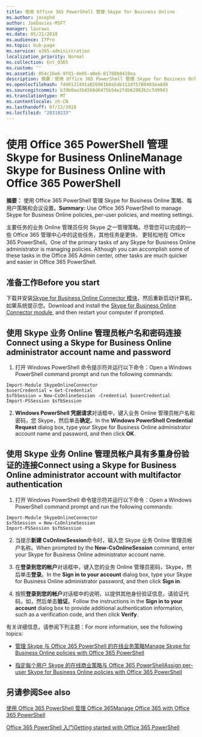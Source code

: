 ```yaml
---
title: 使用 Office 365 PowerShell 管理 Skype for Business Online
ms.author: josephd
author: JoeDavies-MSFT
manager: laurawi
ms.date: 05/22/2018
ms.audience: ITPro
ms.topic: hub-page
ms.service: o365-administration
localization_priority: Normal
ms.collection: Ent_O365
ms.custom: ''
ms.assetid: 054c16e6-9fd1-4e85-a0e6-81788b8410ea
description: 摘要：使用 Office 365 PowerShell 管理 Skype for Business Online 策略、每用户策略和会议设置。
ms.openlocfilehash: f490131491a026961b0a5db312df5780483eadd9
ms.sourcegitcommit: b39b8ae3b4268d6475b54e2fdb62982b2c7d9943
ms.translationtype: MT
ms.contentlocale: zh-CN
ms.lasthandoff: 07/12/2018
ms.locfileid: "20319233"
---
```

# <a name="manage-skype-for-business-online-with-office-365-powershell"></a><span data-ttu-id="ab6b8-103">使用 Office 365 PowerShell 管理 Skype for Business Online</span><span class="sxs-lookup"><span data-stu-id="ab6b8-103">Manage Skype for Business Online with Office 365 PowerShell</span></span>

 <span data-ttu-id="ab6b8-104">**摘要：** 使用 Office 365 PowerShell 管理 Skype for Business Online 策略、每用户策略和会议设置。</span><span class="sxs-lookup"><span data-stu-id="ab6b8-104">**Summary:** Use Office 365 PowerShell to manage Skype for Business Online policies, per-user policies, and meeting settings.</span></span>
  
<span data-ttu-id="ab6b8-p101">主要任务的业务 Online 管理员任何 Skype 之一管理策略。尽管您可以完成的一些 Office 365 管理中心中的这些任务，其他任务是更快、 更轻松地在 Office 365 PowerShell。</span><span class="sxs-lookup"><span data-stu-id="ab6b8-p101">One of the primary tasks of any Skype for Business Online administrator is managing policies. Although you can accomplish some of these tasks in the Office 365 Admin center, other tasks are much quicker and easier in Office 365 PowerShell.</span></span> 

## <a name="before-you-start"></a><span data-ttu-id="ab6b8-107">准备工作</span><span class="sxs-lookup"><span data-stu-id="ab6b8-107">Before you start</span></span>

<span data-ttu-id="ab6b8-108">下载并安装[Skype for Business Online Connector 模块](https://www.microsoft.com/en-us/download/details.aspx?id=39366)，然后重新启动计算机，如果系统提示您。</span><span class="sxs-lookup"><span data-stu-id="ab6b8-108">Download and install the [Skype for Business Online Connector module](https://www.microsoft.com/en-us/download/details.aspx?id=39366), and then restart your computer if prompted.</span></span>


## <a name="connect-using-a-skype-for-business-online-administrator-account-name-and-password"></a><span data-ttu-id="ab6b8-109">使用 Skype 业务 Online 管理员帐户名和密码连接</span><span class="sxs-lookup"><span data-stu-id="ab6b8-109">Connect using a Skype for Business Online administrator account name and password</span></span>

1. <span data-ttu-id="ab6b8-110">打开 Windows PowerShell 命令提示符并运行以下命令：</span><span class="sxs-lookup"><span data-stu-id="ab6b8-110">Open a Windows PowerShell command prompt and run the following commands:</span></span> 
    
  ```
  Import-Module SkypeOnlineConnector
  $userCredential = Get-Credential
  $sfbSession = New-CsOnlineSession -Credential $userCredential
  Import-PSSession $sfbSession
  ```

2. <span data-ttu-id="ab6b8-111">**Windows PowerShell 凭据请求**对话框中，键入业务 Online 管理员帐户名和密码，您 Skype，然后单击**确定**。</span><span class="sxs-lookup"><span data-stu-id="ab6b8-111">In the **Windows PowerShell Credential Request** dialog box, type your Skype for Business Online administrator account name and password, and then click **OK**.</span></span>


## <a name="connect-using-a-skype-for-business-online-administrator-account-with-multifactor-authentication"></a><span data-ttu-id="ab6b8-112">使用 Skype 业务 Online 管理员帐户具有多重身份验证的连接</span><span class="sxs-lookup"><span data-stu-id="ab6b8-112">Connect using a Skype for Business Online administrator account with multifactor authentication</span></span>

1. <span data-ttu-id="ab6b8-113">打开 Windows PowerShell 命令提示符并运行以下命令：</span><span class="sxs-lookup"><span data-stu-id="ab6b8-113">Open a Windows PowerShell command prompt and run the following commands:</span></span>

  ```
  Import-Module SkypeOnlineConnector
  $sfbSession = New-CsOnlineSession
  Import-PSSession $sfbSession
  ```

2. <span data-ttu-id="ab6b8-114">当提示**新建 CsOnlineSession**命令时，输入您 Skype 业务 Online 管理员帐户名称。</span><span class="sxs-lookup"><span data-stu-id="ab6b8-114">When prompted by the **New-CsOnlineSession** command, enter your Skype for Business Online administrator account name.</span></span>

3. <span data-ttu-id="ab6b8-115">在**登录到您的帐户**对话框中，键入您的业务 Online 管理员密码，Skype，然后单击**登录**。</span><span class="sxs-lookup"><span data-stu-id="ab6b8-115">In the **Sign in to your account** dialog box, type your Skype for Business Online administrator password, and then click **Sign in**.</span></span>

4. <span data-ttu-id="ab6b8-116">按照**登录到您的帐户**对话框中的说明，以提供其他身份验证信息，请验证代码，如，然后单击**验证**。</span><span class="sxs-lookup"><span data-stu-id="ab6b8-116">Follow the instructions in the **Sign in to your account** dialog box to provide additional authentication information, such as a verification code, and then click **Verify**.</span></span>

<span data-ttu-id="ab6b8-117">有关详细信息，请参阅下列主题：</span><span class="sxs-lookup"><span data-stu-id="ab6b8-117">For more information, see the following topics:</span></span>
  
- [<span data-ttu-id="ab6b8-118">管理 Skype 与 Office 365 PowerShell 的在线业务策略</span><span class="sxs-lookup"><span data-stu-id="ab6b8-118">Manage Skype for Business Online policies with Office 365 PowerShell</span></span>](manage-skype-for-business-online-policies-with-office-365-powershell.md)
    
- [<span data-ttu-id="ab6b8-119">指定每个用户 Skype 的在线商业策略与 Office 365 PowerShell</span><span class="sxs-lookup"><span data-stu-id="ab6b8-119">Assign per-user Skype for Business Online policies with Office 365 PowerShell</span></span>](assign-per-user-skype-for-business-online-policies-with-office-365-powershell.md)
    
## <a name="see-also"></a><span data-ttu-id="ab6b8-120">另请参阅</span><span class="sxs-lookup"><span data-stu-id="ab6b8-120">See also</span></span>

[<span data-ttu-id="ab6b8-121">使用 Office 365 PowerShell 管理 Office 365</span><span class="sxs-lookup"><span data-stu-id="ab6b8-121">Manage Office 365 with Office 365 PowerShell</span></span>](manage-office-365-with-office-365-powershell.md)
  
[<span data-ttu-id="ab6b8-122">Office 365 PowerShell 入门</span><span class="sxs-lookup"><span data-stu-id="ab6b8-122">Getting started with Office 365 PowerShell</span></span>](getting-started-with-office-365-powershell.md)

